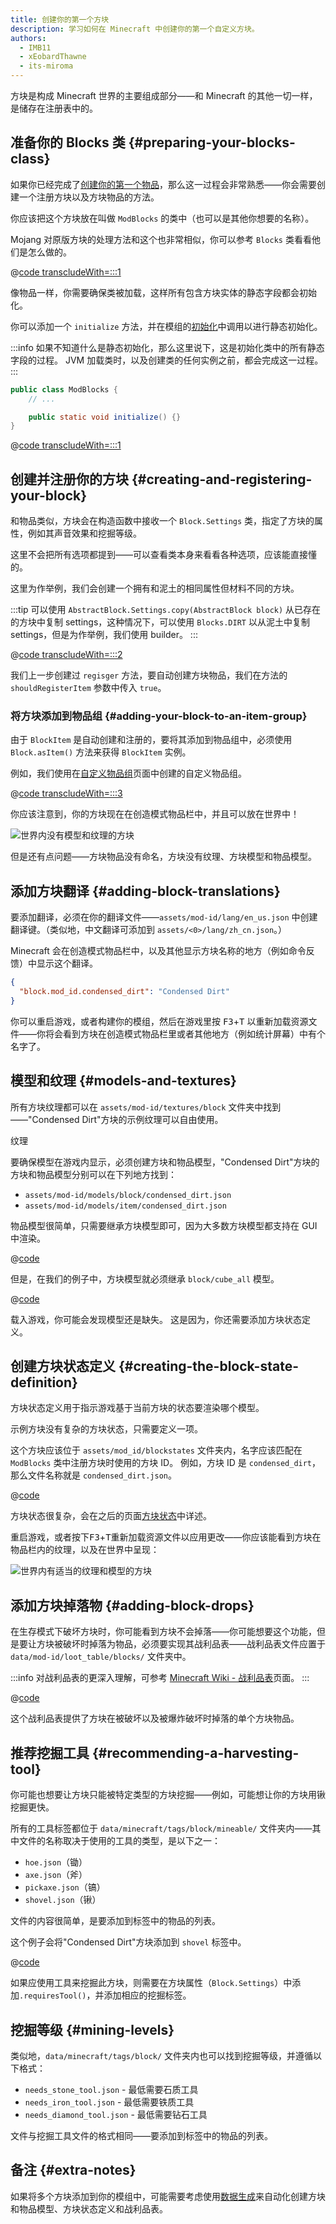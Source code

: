```yaml
---
title: 创建你的第一个方块
description: 学习如何在 Minecraft 中创建你的第一个自定义方块。
authors:
  - IMB11
  - xEobardThawne
  - its-miroma
---
```


方块是构成 Minecraft 世界的主要组成部分——和 Minecraft 的其他一切一样，是储存在注册表中的。

## 准备你的 Blocks 类 {#preparing-your-blocks-class}

如果你已经完成了[创建你的第一个物品](../items/first-item)，那么这一过程会非常熟悉——你会需要创建一个注册方块以及方块物品的方法。

你应该把这个方块放在叫做 `ModBlocks` 的类中（也可以是其他你想要的名称）。

Mojang 对原版方块的处理方法和这个也非常相似，你可以参考 `Blocks` 类看看他们是怎么做的。

@[code transcludeWith=:::1](@/reference/1.21/src/main/java/com/example/docs/block/ModBlocks.java)

像物品一样，你需要确保类被加载，这样所有包含方块实体的静态字段都会初始化。

你可以添加一个 `initialize` 方法，并在模组的[初始化](./getting-started/project-structure#entrypoints)中调用以进行静态初始化。

:::info
如果不知道什么是静态初始化，那么这里说下，这是初始化类中的所有静态字段的过程。 JVM 加载类时，以及创建类的任何实例之前，都会完成这一过程。
:::

```java
public class ModBlocks {
    // ...

    public static void initialize() {}
}
```

@[code transcludeWith=:::1](@/reference/1.21/src/main/java/com/example/docs/block/ExampleModBlocks.java)

## 创建并注册你的方块 {#creating-and-registering-your-block}

和物品类似，方块会在构造函数中接收一个 `Block.Settings` 类，指定了方块的属性，例如其声音效果和挖掘等级。

这里不会把所有选项都提到——可以查看类本身来看看各种选项，应该能直接懂的。

这里为作举例，我们会创建一个拥有和泥土的相同属性但材料不同的方块。

:::tip
可以使用 `AbstractBlock.Settings.copy(AbstractBlock block)` 从已存在的方块中复制 settings，这种情况下，可以使用 `Blocks.DIRT` 以从泥土中复制 settings，但是为作举例，我们使用 builder。
:::

@[code transcludeWith=:::2](@/reference/1.21/src/main/java/com/example/docs/block/ModBlocks.java)

我们上一步创建过 `regisger` 方法，要自动创建方块物品，我们在方法的 `shouldRegisterItem` 参数中传入 `true`。

### 将方块添加到物品组 {#adding-your-block-to-an-item-group}

由于 `BlockItem` 是自动创建和注册的，要将其添加到物品组中，必须使用 `Block.asItem()` 方法来获得 `BlockItem` 实例。

例如，我们使用在[自定义物品组](../items/custom-item-groups)页面中创建的自定义物品组。

@[code transcludeWith=:::3](@/reference/1.21/src/main/java/com/example/docs/block/ModBlocks.java)

你应该注意到，你的方块现在在创造模式物品栏中，并且可以放在世界中！

![世界内没有模型和纹理的方块](/assets/develop/blocks/first_block_0.png)

但是还有点问题——方块物品没有命名，方块没有纹理、方块模型和物品模型。

## 添加方块翻译 {#adding-block-translations}

要添加翻译，必须在你的翻译文件——`assets/mod-id/lang/en_us.json` 中创建翻译键。（类似地，中文翻译可添加到 `assets/<0>/lang/zh_cn.json`。）

Minecraft 会在创造模式物品栏中，以及其他显示方块名称的地方（例如命令反馈）中显示这个翻译。

```json
{
  "block.mod_id.condensed_dirt": "Condensed Dirt"
}
```

你可以重启游戏，或者构建你的模组，然后在游戏里按 <kbd>F3</kbd>+<kbd>T</kbd> 以重新加载资源文件——你将会看到方块在创造模式物品栏里或者其他地方（例如统计屏幕）中有个名字了。

## 模型和纹理 {#models-and-textures}

所有方块纹理都可以在 `assets/mod-id/textures/block` 文件夹中找到——"Condensed Dirt"方块的示例纹理可以自由使用。

<DownloadEntry visualURL="/assets/develop/blocks/first_block_1.png" downloadURL="/assets/develop/blocks/first_block_1_small.png">纹理</DownloadEntry>

要确保模型在游戏内显示，必须创建方块和物品模型，"Condensed Dirt"方块的方块和物品模型分别可以在下列地方找到：

- `assets/mod-id/models/block/condensed_dirt.json`
- `assets/mod-id/models/item/condensed_dirt.json`

物品模型很简单，只需要继承方块模型即可，因为大多数方块模型都支持在 GUI 中渲染。

@[code](@/reference/1.21/src/main/resources/assets/example-mod/models/item/condensed_dirt.json)

但是，在我们的例子中，方块模型就必须继承 `block/cube_all` 模型。

@[code](@/reference/1.21/src/main/resources/assets/example-mod/models/block/condensed_dirt.json)

载入游戏，你可能会发现模型还是缺失。 这是因为，你还需要添加方块状态定义。

## 创建方块状态定义 {#creating-the-block-state-definition}

方块状态定义用于指示游戏基于当前方块的状态要渲染哪个模型。

示例方块没有复杂的方块状态，只需要定义一项。

这个方块应该位于 `assets/mod_id/blockstates` 文件夹内，名字应该匹配在 `ModBlocks` 类中注册方块时使用的方块 ID。 例如，方块 ID 是 `condensed_dirt`，那么文件名称就是 `condensed_dirt.json`。

@[code](@/reference/1.21/src/main/resources/assets/example-mod/blockstates/condensed_dirt.json)

方块状态很复杂，会在之后的页面[方块状态](./blockstates)中详述。

重启游戏，或者按下<kbd>F3</kbd>+<kbd>T</kbd>重新加载资源文件以应用更改——你应该能看到方块在物品栏内的纹理，以及在世界中呈现：

![世界内有适当的纹理和模型的方块](/assets/develop/blocks/first_block_4.png)

## 添加方块掉落物 {#adding-block-drops}

在生存模式下破坏方块时，你可能看到方块不会掉落——你可能想要这个功能，但是要让方块被破坏时掉落为物品，必须要实现其战利品表——战利品表文件应置于 `data/mod-id/loot_table/blocks/` 文件夹中。

:::info
对战利品表的更深入理解，可参考 [Minecraft Wiki - 战利品表](https://zh.minecraft.wiki/w/战利品表)页面。
:::

@[code](@/reference/1.21/src/main/resources/data/example-mod/loot_tables/blocks/condensed_dirt.json)

这个战利品表提供了方块在被破坏以及被爆炸破坏时掉落的单个方块物品。

## 推荐挖掘工具 {#recommending-a-harvesting-tool}

你可能也想要让方块只能被特定类型的方块挖掘——例如，可能想让你的方块用锹挖掘更快。

所有的工具标签都位于 `data/minecraft/tags/block/mineable/` 文件夹内——其中文件的名称取决于使用的工具的类型，是以下之一：

- `hoe.json`（锄）
- `axe.json`（斧）
- `pickaxe.json`（镐）
- `shovel.json`（锹）

文件的内容很简单，是要添加到标签中的物品的列表。

这个例子会将"Condensed Dirt"方块添加到 `shovel` 标签中。

@[code](@/reference/1.21/src/main/resources/data/minecraft/tags/mineable/shovel.json)

如果应使用工具来挖掘此方块，则需要在方块属性（`Block.Settings`）中添加`.requiresTool()`，并添加相应的挖掘标签。

## 挖掘等级 {#mining-levels}

类似地，`data/minecraft/tags/block/` 文件夹内也可以找到挖掘等级，并遵循以下格式：

- `needs_stone_tool.json` - 最低需要石质工具
- `needs_iron_tool.json` - 最低需要铁质工具
- `needs_diamond_tool.json` - 最低需要钻石工具

文件与挖掘工具文件的格式相同——要添加到标签中的物品的列表。

## 备注 {#extra-notes}

如果将多个方块添加到你的模组中，可能需要考虑使用[数据生成](https://fabricmc.net/wiki/tutorial:datagen_setup)来自动化创建方块和物品模型、方块状态定义和战利品表。
